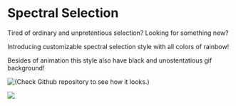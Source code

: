 # Spectral Selection


Tired of ordinary and unpretentious selection? Looking for something new?


Introducing customizable spectral selection style with all colors of rainbow!


Besides of animation this style also have black and unostentatious gif background!

![(Check Github repository to see how it looks.)](https://raw.githubusercontent.com/Tizoner/Spectral-selection/master/example.gif
)


![](https://discourse-cdn-sjc1.com/business6/uploads/github_atom/optimized/3X/6/c/6cb4a7dee5804124cf2816a6d0e3b8b0b7d4d77c_1_690x136.png)